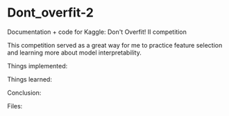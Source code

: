 # Dont_overfit-2
Documentation + code for Kaggle: Don't Overfit! II competition

This competition served as a great way for me to practice feature selection and learning more about model interpretability. 

Things implemented:

Things learned:

Conclusion:

Files:
